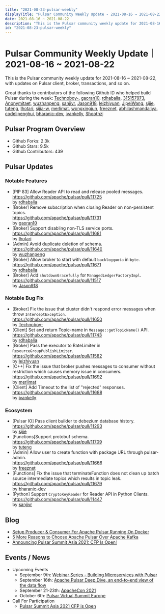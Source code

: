 ```yaml
---
title: "2021-08-23-pulsar-weekly"
displayTitle: "Pulsar Community Weekly Update - 2021-08-16 ~ 2021-08-22"
date: 2021-08-16 ~ 2021-08-22
description: "This is the Pulsar community weekly update for 2021-08-16 ~ 2021-08-22, with updates on Pulsar client, broker, transactions, and so on."
id: "2021-08-23-pulsar-weekly"
---
```


# Pulsar Community Weekly Update｜ 2021-08-16 ~ 2021-08-22

This is the Pulsar community weekly update for 2021-08-16 ~ 2021-08-22, with updates on Pulsar client, broker, transactions, and so on.

Great thanks to contributors of the following Github ID who helped build Pulsar during the week:
[Technoboy-](https://github.com/Technoboy-), [gaoran10](https://github.com/gaoran10), [rdhabalia](https://github.com/rdhabalia), [315157973](https://github.com/315157973), [Anonymitaet](https://github.com/Anonymitaet), [wuzhanpeng](https://github.com/wuzhanpeng), [sanjivr](https://github.com/sanjivr), [Jason918](https://github.com/Jason918), [leizhiyuan](https://github.com/leizhiyuan), [JipeiWang](https://github.com/JipeiWang), [sijie](https://github.com/sijie), [tuteng](https://github.com/tuteng), [lhotari](https://github.com/lhotari), [sijia-w](https://github.com/sijia-w), [merlimat](https://github.com/merlimat), [wongxingjun](https://github.com/wongxingjun), [freeznet](https://github.com/freeznet), [abhilashmandaliya](https://github.com/abhilashmandaliya), [codelipenghui](https://github.com/codelipenghui), [bharanic-dev](https://github.com/bharanic-dev), [ivankelly](https://github.com/ivankelly), [Shoothzj](https://github.com/Shoothzj)


## Pulsar Program Overview
- Github Forks: 2.3k
- Github Stars: 9.5k
- Github Contributors: 439

## Pulsar Updates

### Notable Features

- [PIP 83] Allow Reader API to read and release pooled messages. 
<br>https://github.com/apache/pulsar/pull/11725 
<br>by [rdhabalia](https://github.com/rdhabalia)
- [Broker] Remove subscription when closing Reader on non-persistent topics. 
<br>https://github.com/apache/pulsar/pull/11731 
<br>by [gaoran10](https://github.com/gaoran10)
- [Broker] Support disabling non-TLS service ports.
<br>https://github.com/apache/pulsar/pull/11681 
<br>by [lhotari](https://github.com/lhotari)
- [Admin] Avoid duplicate deletion of schema. 
<br>https://github.com/apache/pulsar/pull/11640 
<br>by [wuzhanpeng](https://github.com/wuzhanpeng)
- [Broker] Allow broker to start with default `backlogquota` in `byte`. 
<br>https://github.com/apache/pulsar/pull/11671 
<br>by [rdhabalia](https://github.com/rdhabalia)
- [Broker] Add `shutdownGracefully` for `ManagedLedgerFactoryImpl`. 
<br>https://github.com/apache/pulsar/pull/11517 
<br>by [Jason918](https://github.com/Jason918)
 
### Notable Bug Fix

- [Broker] Fix the issue that cluster didn't respond error messages when throw `InterceptException`. 
<br>https://github.com/apache/pulsar/pull/11650 
<br>by [Technoboy-](https://github.com/Technoboy-)
- [Client] Set and return Topic-name in `Message::getTopicName()` API. 
<br>https://github.com/apache/pulsar/pull/11743 
<br>by [rdhabalia](https://github.com/rdhabalia)
- [Broker] Pass the executor to RateLimiter in `ResourceGroupPublishLimiter`. 
<br>https://github.com/apache/pulsar/pull/11582 
<br>by [leizhiyuan](https://github.com/leizhiyuan)
- [C++] Fix the issue that broker pushes messages to consumer without restriction which causes memory issue in consumers. 
<br>https://github.com/apache/pulsar/pull/11692 
<br>by [merlimat](https://github.com/merlimat)
- [Client] Add Timeout to the list of "rejected"
responses. 
<br>https://github.com/apache/pulsar/pull/11688 
<br>by [ivankelly](https://github.com/ivankelly)

### Ecosystem

- [Pulsar IO] Pass client builder to debezium database history. 
<br>https://github.com/apache/pulsar/pull/11293 
<br>by [sijie](https://github.com/sijie)
- [Functions]Support protobuf schema. 
<br>https://github.com/apache/pulsar/pull/11709 
<br>by [tuteng](https://github.com/tuteng)
- [Admin] Allow user to create function with package URL through pulsar-admin. 
<br>https://github.com/apache/pulsar/pull/11666 
<br>by [freeznet](https://github.com/freeznet)
- [Functions] Fix the issue that terminateFunction does not clean up batch source intermediate topics which results in topic leak. 
<br>https://github.com/apache/pulsar/pull/11679 
<br>by [bharanic-dev](https://github.com/bharanic-dev)
 - [Python] Support `CryptoKeyReader` for Reader API in Python Clients. 
<br>https://github.com/apache/pulsar/pull/11447 
<br>by [sanjivr](https://github.com/sanjivr)


## Blog
- [Setup Producer & Consumer For Apache Pulsar Running On Docker](https://www.lionbloggertech.com/setup-producer-consumer-for-apache-pulsar-running-on-docker/)
- [5 More Reasons to Choose Apache Pulsar Over Apache Kafka](https://medium.com/building-the-open-data-stack/5-more-reasons-to-choose-apache-pulsar-over-apache-kafka-c09b259e3691)
- [Announcing Pulsar Summit Asia 2021: CFP Is Open!](https://streamnative.io/en/blog/community/pulsar-summit-asia-2021-cfp/)

## Events / News
- Upcoming Events
    - September 9th: [Webinar Series - Building Microservices with Pulsar](https://streamnative.zoom.us/webinar/register/WN_0vVCCqGhQ4G1978pZvxwZg)
    - September 16th: [Apache Pulsar Deep Dive, an end-to-end view of the data flow](https://www.meetup.com/netherlands-apache-pulsar-meetup/events/280174947/)
    - September 21-23th: [ApacheCon 2021](https://www.apachecon.com/acah2021/)
    - October 6th: [Pulsar Virtual Summit Europe](https://hopin.com/events/pulsar-summit-europe-2021)
- Call For Participation
    - [Pulsar Summit Asia 2021 CFP is Open](https://pulsar.apache.org/blog/2021/08/18/asia-cfp/)